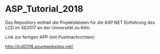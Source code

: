 # ASP_Tutorial_2018
Das Repository enthält die Projektdateien für die ASP.NET Einführung des LCD im SS2017 an der Universität zu Köln.

Link zur fertigen APP (mit Pushnachrichten):

http://lcd2018.azurewebsites.net/



